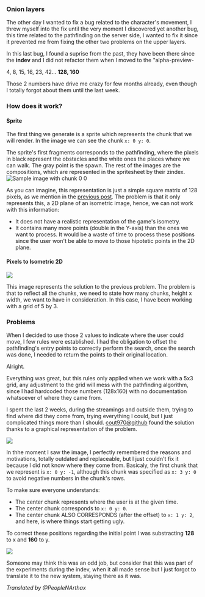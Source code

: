 ### Onion layers
The other day I wanted to fix a bug related to the character's movement,
I threw myself into the fix until the very moment I discovered yet another bug, this time related to the pathfinding 
on the server side, I wanted to fix it since it prevented me from fixing the other two problems 
on the upper layers.

In this last bug, I found a suprise from the past, they have been there
since the **indev** and I did not refactor them when I moved to the "alpha-preview-

4, 8, 15, 16, 23, 42... **128, 160**

Those 2 numbers have drive me crazy for few months already,
even though I totally forgot about them until the last week.


### How does it work?

#### Sprite
The first thing we generate is a sprite which represents the chunk that we will render.
In the image we can see the chunk `x: 0 y: 0`.

The sprite's first fragments corresponds to the pathfinding, where the pixels in black represent
the obstacles and the white ones the places where we can walk. The gray point is the spawn.
The rest of the images are the compositions, which are represented in the spritesheet by their zindex.
![Sample image with chunk `0 0`](https://media.discordapp.net/attachments/586914620451848234/780925752157798439/Screenshot_2020-11-24_at_23.36.05.png)

As you can imagine, this representation is just a simple square matrix of 128 pixels,
as we mention in the [previous post](./welcome-to-the-blog).
The problem is that it only represents this, a 2D plane of an isometric image,
hence, we can not work with this information:
- It does not have a realistic representation of the game's isometry.
- It contains many more points (double in the Y-axis) than the ones we want to process.
It would be a waste of time to process these positions since the user won't be able to move 
to those hipotetic points in the 2D plane.

#### Pixels to Isometric 2D
![](https://media.discordapp.net/attachments/586914620451848234/780925754622869514/Screenshot_2020-11-24_at_23.39.00.png)

This image represents the solution to the previous problem. The problem is that to reflect all the
chunks, we need to state how many chunks, height x width, we want to have in consideration.
In this case, I have been working with a grid of 5 by 3.

### Problems

When I decided to use those 2 values to indicate where the user could move, I few rules were established.
I had the obligation to offset the pathfinding's entry points to correctly perform the search, once the search was done,
I needed to return the points to their original location.

Alright.

Everything was great, but this rules only applied when we work with a 5x3 grid,
any adjustment to the grid will mess with the pathfinding algorithm, since I had hardcoded those numbers (128x160) with
no documentation whatsoever of where they came from.

I spent the last 2 weeks, during the streamings and outside them, trying to find where did they come from,
trying everything I could, but I just complicated things more than I should.
[cout970@github](https://github.com/cout970) found the solution thanks to a graphical representation of the problem.
 
 ![](https://cdn.discordapp.com/attachments/586914620451848234/780931084426805268/Screenshot_2020-11-25_at_00.01.06.png)

In thhe moment I saw the image, I perfectly remembered the reasons and motivations, totally outdated and replaceable,
but I just couldn't fix it because I did not know where they come from.
Basicaly, the first chunk that we represent is `x: 0 y: -1`, although this chunk 
was specified as `x: 3 y: 0` to avoid negative numbers in the chunk's rows.

To make sure everyone understands:
- The center chunk represents where the user is at the given time.
- The center chunk corresponds to `x: 0 y: 0`.
- The center chunk ALSO CORRESPONDS (after the offset) to `x: 1 y: 2`, and here, is where things start getting ugly.

To correct these positions regarding the initial point I was substracting **128** to x and **160** to y.

![](https://media.discordapp.net/attachments/586914620451848234/780932867424387072/Screenshot_2020-11-25_at_00.08.04.png)

Someone may think this was an odd job, but consider that this was part of the experiments during the indev, when it all made sense but
I just forgot to translate it to the new system, staying there as it was.

*Translated by @PeopleNArthax*

